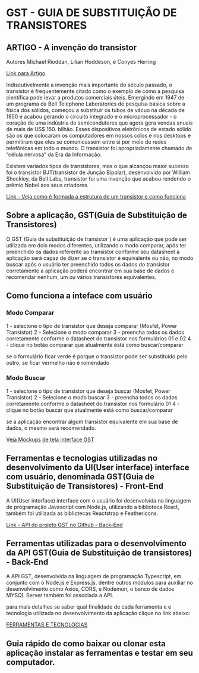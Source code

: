 # GST - GUIA DE SUBSTITUIÇÃO DE TRANSISTORES


## ARTIGO - A invenção do transistor
Autores Michael Rioddan, Lilian Hoddeson, e Conyes Herring

[Link para Artigo](https://link.springer.com/chapter/10.1007/978-1-4612-1512-7_37)

Indiscutivelmente a invenção mais importante do século passado, o transistor é frequentemente citado como o exemplo de como a pesquisa científica pode levar a produtos comerciais úteis. Emergindo em 1947 de um programa da Bell Telephone Laboratories de pesquisa básica sobre a física dos sólidos, começou a substituir os tubos de vácuo na década de 1950 e acabou gerando o circuito integrado e o microprocessador - o coração de uma indústria de semicondutores que agora gera vendas anuais de mais de US$ 150. bilhão. Esses dispositivos eletrônicos de estado sólido são os que colocaram os computadores em nossos colos e nos desktops e permitiram que eles se comunicassem entre si por meio de redes telefônicas em todo o mundo. O transistor foi apropriadamente chamado de “célula nervosa” da Era da Informação.

Existem variados tipos de transistores, mas o que alcançou maior sucesso foi o transistor BJT(transistor de Junção Bipolar), desenvolvido por William Shockley, da Bell Labs, transistor foi uma invenção que acabou rendendo o prêmio Nobel aos seus criadores.
 

[Link - Veja como é formada a estrutura de um transistor e como funciona](pages_md/estrutura_trasistor.md)


## Sobre a aplicação, GST(Guia de Substituição de Transistores)

O GST (Guia de substituição de transistor ) é uma aplicação que pode ser utilizada em dois modos diferentes, utilizando o modo comparar, após ter preenchido os dados referente ao transistor conforme seu datasheet a aplicação será capaz de dizer se o transistor é equivalente ou não,  no modo buscar após o usuário ter preenchido todos os dados do transistor corretamente a aplicação poderá encontrar em sua base de dados e recomendar nenhum, um ou vários transistores equivalentes.

## Como funciona a inteface com usuário

### Modo Comparar

1 - selecione o tipo de transistor que deseja comparar (Mosfet, Power Transistor)
2 - Selecione o modo comparar
3 - preencha todos os dados corretamente conforme o datasheet do transistor nos formulários 01 e 02
4 - clique no botão comparar que atualmente está como buscar/comparar

se o formulário ficar verde é porque o transistor pode ser substituido pelo outro, se ficar vermelho não é romendado 

### Modo Buscar

1 - selecione o tipo de transistor que deseja buscar (Mosfet, Power Transistor)
2 - Selecione o modo buscar
3 - preencha todos os dados corretamente conforme o datasheet do transistor nos formulário 01
4 - clique no botão buscar que atualmente está como buscar/comparar

se a aplicação encontrar algum transistor equivalente em sua base de dados, o mesmo será recomendado.

[Veja Mockups de tela interface GST](/pages_md/templates.md)


## Ferramentas e tecnologias utilizadas no desenvolvimento da UI(User interface) interface com usuário, denominada GST(Guia de Substituição de Transistores) - Front-End

A UI(User interface) interface com o usuário foi desenvolvida na linguagem de programação Javascript com Node.js, utilizando a biblioteca React,  também foi utilizada as bibliotecas Reactstrap e Feathericons.

[Link - API do projeto GST no Github - Back-End](https://github.com/ezioalvesfreire/API_gst)

## Ferramentas utilizadas para o desenvolvimento da API GST(Guia de Substituição de transistores) - Back-End

A API GST, desenvolvida na linguagem de programação Typescript, em conjunto com o Node.js e Express.js, dentre outros módulos para auxiliar no desenvolvimento como Axios, CORS, e Nodemon, o banco de dados MYSQL Server também foi associada a API.

para mais detalhes se saber qual finalidade de cada ferramenta e e tecnologia utilizada no desenvolvimento da aplicação clique no link abaixo:

[FERRAMENTAS E TECNOLOGIAS](pages_md/ferramentas_e_tecnologias.md)


## Guia rápido de como baixar ou clonar esta aplicação instalar as ferramentas e testar em seu computador. 

